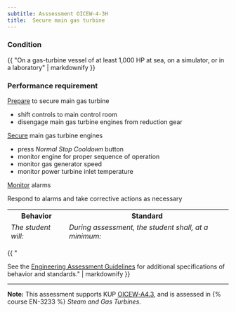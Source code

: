 ```yaml
---
subtitle: Asssessment OICEW-4-3H
title:  Secure main gas turbine
---
```




### Condition

{{ "On a gas-turbine vessel of at least 1,000 HP at sea, on a simulator, or in a laboratory" | markdownify }}

### Performance requirement 

<table width='100%' class='Guidelines'>
 <thead>
 <tr>
     <th class='thirty'>Behavior</th>
     <th class='seventy'>Standard</th>
 </tr>
 <tr>
     <td><em>The student will:</em></td>
     <td><em>During assessment, the student shall, at a minimum:</em></td>
 </tr>
 </thead>
 <tbody>


<!--rowstart-->

[Prepare](guidelines#prepare) to secure main gas turbine

<!--cellbreak-->

* shift controls to main control room
* disengage main gas turbine engines from reduction gear

<!--rowend-->


<!--rowstart-->

[Secure](guidelines#secure) main gas turbine engines 

<!--cellbreak-->

- press *Normal Stop Cooldown*  button
- monitor engine for proper sequence of operation
- monitor gas generator speed
- monitor power turbine inlet temperature

<!--rowend-->


<!--rowstart-->

[Monitor](guidelines#monitor)  alarms

<!--cellbreak-->

Respond to alarms and take corrective actions as necessary

<!--rowend-->


 </tbody>
 </table>

{{ "

See the [Engineering Assessment Guidelines](guidelines) for additional specifications of behavior and standards." | markdownify }}


*****

**Note:** This assessment supports KUP [OICEW-A4.3]({{site.baseurl}}/tables/31.html#OICEW-A4.3), and is assessed in  {% course  EN-3233 %}  *Steam and Gas Turbines*. 

